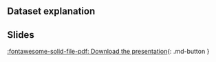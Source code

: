 ## Dataset explanation

## Slides
[:fontawesome-solid-file-pdf: Download the presentation](../assets/from_zero_to_hero.pdf){: .md-button }

